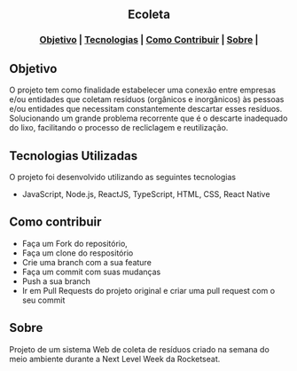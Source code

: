 <h2 align="center">
Ecoleta
</h2>


<h3 align="center">  
  <a href="#projeto_source-objetivo">Objetivo</a> |
  <a href="#rocket-tecnologias-utilizadas">Tecnologias</a> | 
  <a href="#link-como-contribuir">Como Contribuir</a> | 
  <a href="#information_source-sobre">Sobre</a> |
</h3>

## Objetivo

O projeto tem como finalidade estabelecer uma conexão entre empresas e/ou entidades que coletam resíduos (orgânicos e inorgânicos) às pessoas e/ou entidades que necessitam constantemente descartar esses resíduos. Solucionando um grande problema recorrente que é o descarte inadequado do lixo, facilitando o processo de recliclagem e reutilização.

## Tecnologias Utilizadas

O projeto foi desenvolvido utilizando as seguintes tecnologias

- JavaScript, Node.js, ReactJS, TypeScript, HTML, CSS, React Native

## Como contribuir

- Faça um Fork do repositório,
- Faça um clone do respositório
- Crie uma branch com a sua feature
- Faça um commit com suas mudanças
- Push a sua branch
- Ir em Pull Requests do projeto original e criar uma pull request com o seu commit

## Sobre

Projeto de um sistema Web de coleta de resíduos criado na semana do meio ambiente durante a Next Level Week da Rocketseat.
